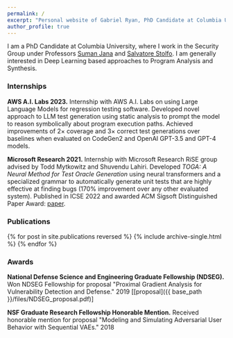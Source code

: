 ```yaml
---
permalink: /
excerpt: "Personal website of Gabriel Ryan, PhD Candidate at Columbia University studying applications of Deep Learning to Cybersecurity."
author_profile: true
---
```


I am a PhD Candidate at Columbia University, where I work in the Security Group under Professors [Suman Jana](http://www.cs.columbia.edu/~suman/) and [Salvatore Stolfo](https://salvatorestolfo.com/). I am generally interested in Deep Learning based approaches to Program Analysis and Synthesis.

### Internships


**AWS A.I. Labs 2023.** Internship with AWS A.I. Labs on using Large Language Models for regression testing software. Developed novel approach to LLM test generation using static analysis to prompt the model to reason symbolically about program execution paths. Achieved improvements of $2\times$ coverage and $3\times$ correct test generations over baselines when evaluated on CodeGen2 and OpenAI GPT-3.5 and GPT-4 models.


**Microsoft Research 2021.** Internship with Microsoft Research RiSE group advised by  Todd Mytkowitz and Shuvendu Lahiri. Developed *TOGA: A Neural Method for Test Oracle Generation* using neural transformers and a specialized grammar to automatically generate unit tests that are highly effective at finding bugs (170% improvement over any other evaluated system). Published in ICSE 2022 and awarded ACM Sigsoft Distinguished Paper Award: <a href="https://arxiv.org/pdf/2109.09262.pdf">paper</a>.



### Publications

{% for post in site.publications reversed %}
  {% include archive-single.html %}
{% endfor %}


<!--### Teaching-->

<!--<b>Continuous Logic Networks.</b> Teaching Assistant and co-lecturer. Spring 2020.-->

<!--<b>Intrusion Detection Systems.</b> Teaching Assistant. Fall 2019.-->


### Awards
<b>National Defense Science and Engineering Graduate Fellowship (NDSEG).</b> Won NDSEG Fellowship for proposal "Proximal Gradient Analysis for Vulnerability Detection and Defense." 2019 [[proposal]({{ base_path }}/files/NDSEG_proposal.pdf)]

<b>NSF Graduate Research Fellowship Honorable Mention.</b> Received honorable mention for proposal "Modeling and Simulating Adversarial User Behavior with Sequential VAEs." 2018
